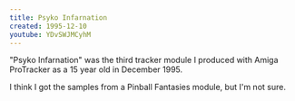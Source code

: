 ```yaml
---
title: Psyko Infarnation
created: 1995-12-10
youtube: YDvSWJMCyhM
---
```


"Psyko Infarnation" was the third tracker module I produced with Amiga
ProTracker as a 15 year old in December 1995.

I think I got the samples from a Pinball Fantasies module, but I'm not sure.
